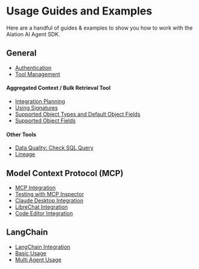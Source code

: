 # Usage Guides and Examples

Here are a handful of guides & examples to show you how to work with the Alation AI Agent SDK.

## General

- [Authentication](./authentication.md)
- [Tool Management](./tool_management.md)

#### Aggregated Context / Bulk Retrieval Tool
- [Integration Planning](./planning.md)
- <a href="https://developer.alation.com/dev/docs/customize-the-aggregated-context-api-calls-with-a-signature" target="blank"> Using Signatures </a>
- <a href="https://developer.alation.com/dev/docs/guide-to-aggregated-context-api-beta#supported-object-types-and-default-object-type-fields" target="blank">Supported Object Types and Default Object Fields</a>
- <a href="https://developer.alation.com/dev/docs/customize-the-aggregated-context-api-calls-with-a-signature#supported-object-fields" target="blank">Supported Object Fields</a>

<!-- #### Data Products Tools -->

#### Other Tools
- [Data Quality: Check SQL Query](./tools/data_quality_tool.md)
- [Lineage](./tools/lineage.md)

## Model Context Protocol (MCP)

- [MCP Integration](./mcp/)
- [Testing with MCP Inspector](./mcp/testing_with_mcp_inspector.md)
- [Claude Desktop Integration](./mcp/claude_desktop.md)
- [LibreChat Integration](./mcp/librechat.md)
- [Code Editor Integration](./mcp/code_editors.md)
## LangChain

- [LangChain Integration](../python/dist-langchain/)
- [Basic Usage](../python/dist-langchain/examples/basic_usage/)
- [Multi Agent Usage](../python/dist-langchain/examples/multi_agent_return_eligibility/)
